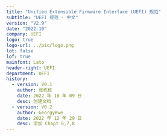 ```yaml
---
title: "Unified Extensible Firmware Interface (UEFI) 规范"
subtitle: "UEFI 规范 - 中文"
version: "V2.9"
date: "2022-10"
company: UEFI
logo: true
logo-url: ../pic/logo.png
lot: false
lof: true
mainfont: Lato
header-right: UEFI
department: UEFI
history:
  - version: V0.1
    author: 张栋栋
    date: 2022 年 10 年 09 日
    desc: 创建文档
  - version: V0.2
    author: GeorgyKwe
    date: 2022 年 12 年 29 日
    desc: 添加 Chapt 6,7,8
---
```

